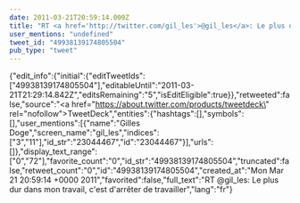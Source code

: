```yaml
---
date: 2011-03-21T20:59:14.000Z
title: "RT <a href='http://twitter.com/gil_les'>@gil_les</a>: Le plus dur dans mon travail, c'est d'arrêter de travailler″"
user_mentions: "undefined"
tweet_id: "49938139174805504"
pub_type: "tweet"
---
```

{"edit_info":{"initial":{"editTweetIds":["49938139174805504"],"editableUntil":"2011-03-21T21:29:14.842Z","editsRemaining":"5","isEditEligible":true}},"retweeted":false,"source":"<a href=\"https://about.twitter.com/products/tweetdeck\" rel=\"nofollow\">TweetDeck</a>","entities":{"hashtags":[],"symbols":[],"user_mentions":[{"name":"Gilles Doge","screen_name":"gil_les","indices":["3","11"],"id_str":"23044467","id":"23044467"}],"urls":[]},"display_text_range":["0","72"],"favorite_count":"0","id_str":"49938139174805504","truncated":false,"retweet_count":"0","id":"49938139174805504","created_at":"Mon Mar 21 20:59:14 +0000 2011","favorited":false,"full_text":"RT @gil_les: Le plus dur dans mon travail, c'est d'arrêter de travailler","lang":"fr"}
